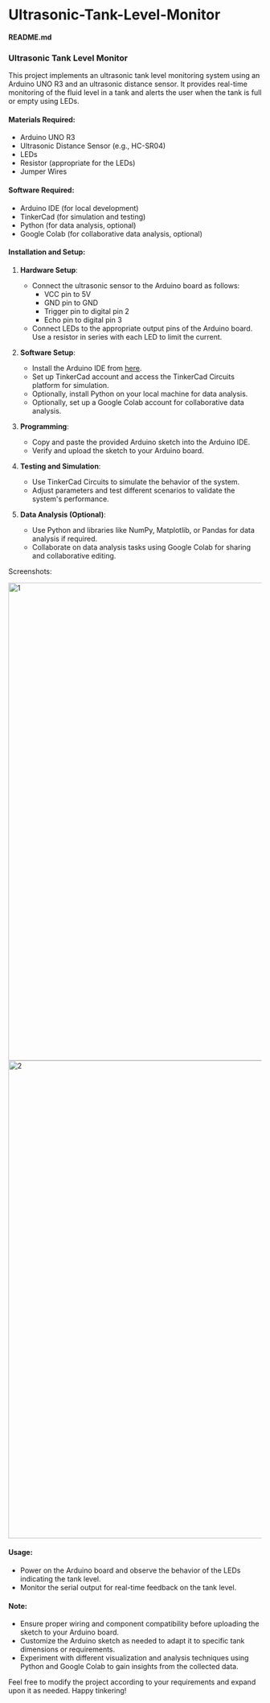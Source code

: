 # Ultrasonic-Tank-Level-Monitor
**README.md**

### Ultrasonic Tank Level Monitor

This project implements an ultrasonic tank level monitoring system using an Arduino UNO R3 and an ultrasonic distance sensor. It provides real-time monitoring of the fluid level in a tank and alerts the user when the tank is full or empty using LEDs.

#### Materials Required:
- Arduino UNO R3
- Ultrasonic Distance Sensor (e.g., HC-SR04)
- LEDs
- Resistor (appropriate for the LEDs)
- Jumper Wires

#### Software Required:
- Arduino IDE (for local development)
- TinkerCad (for simulation and testing)
- Python (for data analysis, optional)
- Google Colab (for collaborative data analysis, optional)

#### Installation and Setup:
1. **Hardware Setup**:
   - Connect the ultrasonic sensor to the Arduino board as follows:
     - VCC pin to 5V
     - GND pin to GND
     - Trigger pin to digital pin 2
     - Echo pin to digital pin 3
   - Connect LEDs to the appropriate output pins of the Arduino board. Use a resistor in series with each LED to limit the current.

2. **Software Setup**:
   - Install the Arduino IDE from [here](https://www.arduino.cc/en/software).
   - Set up TinkerCad account and access the TinkerCad Circuits platform for simulation.
   - Optionally, install Python on your local machine for data analysis.
   - Optionally, set up a Google Colab account for collaborative data analysis.

3. **Programming**:
   - Copy and paste the provided Arduino sketch into the Arduino IDE.
   - Verify and upload the sketch to your Arduino board.

4. **Testing and Simulation**:
   - Use TinkerCad Circuits to simulate the behavior of the system.
   - Adjust parameters and test different scenarios to validate the system's performance.

5. **Data Analysis (Optional)**:
   - Use Python and libraries like NumPy, Matplotlib, or Pandas for data analysis if required.
   - Collaborate on data analysis tasks using Google Colab for sharing and collaborative editing.

Screenshots:

<img width="950" alt="1" src="https://github.com/aditiravindranayak/Ultrasonic-Tank-Level-Monitor/assets/109815646/b57d1438-4981-4c3c-a23b-6d92e6f016fd">


<img width="950" alt="2" src="https://github.com/aditiravindranayak/Ultrasonic-Tank-Level-Monitor/assets/109815646/43cd84e7-a3fb-4a76-bb35-069bf70ba28d">


#### Usage:
- Power on the Arduino board and observe the behavior of the LEDs indicating the tank level.
- Monitor the serial output for real-time feedback on the tank level.

#### Note:
- Ensure proper wiring and component compatibility before uploading the sketch to your Arduino board.
- Customize the Arduino sketch as needed to adapt it to specific tank dimensions or requirements.
- Experiment with different visualization and analysis techniques using Python and Google Colab to gain insights from the collected data.

Feel free to modify the project according to your requirements and expand upon it as needed. Happy tinkering!
